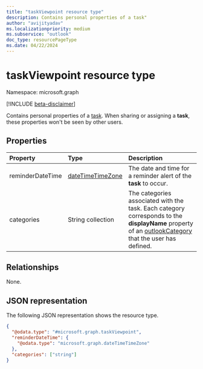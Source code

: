 ```yaml
---
title: "taskViewpoint resource type"
description: Contains personal properties of a task"
author: "avijityadav"
ms.localizationpriority: medium
ms.subservice: "outlook"
doc_type: resourcePageType
ms.date: 04/22/2024
---
```


# taskViewpoint resource type

Namespace: microsoft.graph

[!INCLUDE [beta-disclaimer](../../includes/beta-disclaimer.md)]

Contains personal properties of a [task](task.md). When sharing or assigning a **task**, these properties won't be seen by other users.

## Properties
|Property|Type|Description|
|:---|:---|:---|
|reminderDateTime|[dateTimeTimeZone](../resources/datetimetimezone.md)|The date and time for a reminder alert of the **task** to occur.|
|categories|String collection|The categories associated with the task. Each category corresponds to the **displayName** property of an [outlookCategory](../resources/outlookcategory.md) that the user has defined.|

## Relationships
None.

## JSON representation
The following JSON representation shows the resource type.
<!-- {
  "blockType": "resource",
  "@odata.type": "microsoft.graph.taskViewpoint"
}
-->
``` json
{
  "@odata.type": "#microsoft.graph.taskViewpoint",
  "reminderDateTime": {
    "@odata.type": "microsoft.graph.dateTimeTimeZone"
  },
  "categories": ["string"]
}
```

